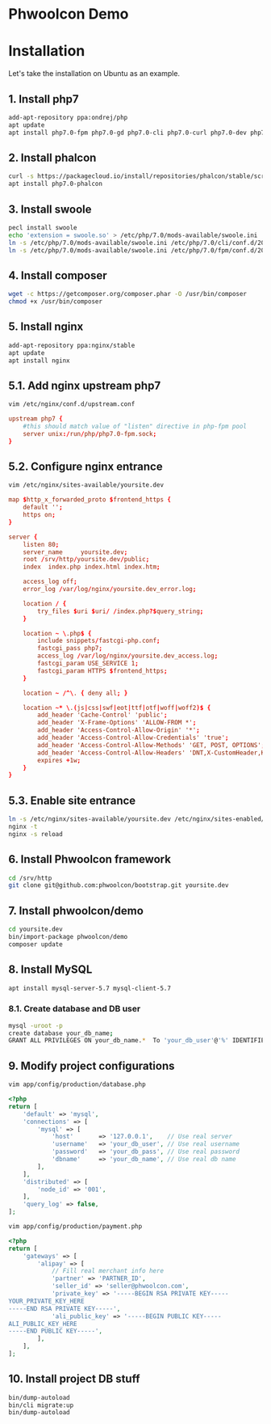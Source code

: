 # Phwoolcon Demo

# Installation
Let's take the installation on Ubuntu as an example.

## 1. Install php7
```bash
add-apt-repository ppa:ondrej/php
apt update
apt install php7.0-fpm php7.0-gd php7.0-cli php7.0-curl php7.0-dev php7.0-json php7.0-mbstring php7.0-mcrypt php7.0-mysql php7.0-xml php7.0-zip php-redis
```

## 2. Install phalcon
```bash
curl -s https://packagecloud.io/install/repositories/phalcon/stable/script.deb.sh | bash
apt install php7.0-phalcon
```

## 3. Install swoole
```bash
pecl install swoole
echo 'extension = swoole.so' > /etc/php/7.0/mods-available/swoole.ini
ln -s /etc/php/7.0/mods-available/swoole.ini /etc/php/7.0/cli/conf.d/20-swoole.ini
ln -s /etc/php/7.0/mods-available/swoole.ini /etc/php/7.0/fpm/conf.d/20-swoole.ini
```

## 4. Install composer
```bash
wget -c https://getcomposer.org/composer.phar -O /usr/bin/composer
chmod +x /usr/bin/composer
```

## 5. Install nginx
```bash
add-apt-repository ppa:nginx/stable
apt update
apt install nginx
```

## 5.1. Add nginx upstream php7
```bash
vim /etc/nginx/conf.d/upstream.conf
```

```conf
upstream php7 {
    #this should match value of "listen" directive in php-fpm pool
    server unix:/run/php/php7.0-fpm.sock;
}
```

## 5.2. Configure nginx entrance
```bash
vim /etc/nginx/sites-available/yoursite.dev
```

```conf
map $http_x_forwarded_proto $frontend_https {
    default '';
    https on;
}

server {
    listen 80;
    server_name     yoursite.dev;
    root /srv/http/yoursite.dev/public;
    index  index.php index.html index.htm;

    access_log off;
    error_log /var/log/nginx/yoursite.dev_error.log;

    location / {
        try_files $uri $uri/ /index.php?$query_string;
    }

    location ~ \.php$ {
        include snippets/fastcgi-php.conf;
        fastcgi_pass php7;
        access_log /var/log/nginx/yoursite.dev_access.log;
        fastcgi_param USE_SERVICE 1;
        fastcgi_param HTTPS $frontend_https;
    }

    location ~ /^\. { deny all; }

    location ~* \.(js|css|swf|eot|ttf|otf|woff|woff2)$ {
        add_header 'Cache-Control' 'public';
        add_header 'X-Frame-Options' 'ALLOW-FROM *';
        add_header 'Access-Control-Allow-Origin' '*';
        add_header 'Access-Control-Allow-Credentials' 'true';
        add_header 'Access-Control-Allow-Methods' 'GET, POST, OPTIONS';
        add_header 'Access-Control-Allow-Headers' 'DNT,X-CustomHeader,Keep-Alive,User-Agent,X-Requested-With,If-Modified-Since,Cache-Control,Content-Type';
        expires +1w;
    }
}
```

## 5.3. Enable site entrance
```bash
ln -s /etc/nginx/sites-available/yoursite.dev /etc/nginx/sites-enabled/yoursite.dev
nginx -t
nginx -s reload
```

## 6. Install Phwoolcon framework
```bash
cd /srv/http
git clone git@github.com:phwoolcon/bootstrap.git yoursite.dev
```

## 7. Install phwoolcon/demo
```bash
cd yoursite.dev
bin/import-package phwoolcon/demo
composer update
```

## 8. Install MySQL
```bash
apt install mysql-server-5.7 mysql-client-5.7
```

### 8.1. Create database and DB user
```bash
mysql -uroot -p
create database your_db_name;
GRANT ALL PRIVILEGES ON your_db_name.*  To 'your_db_user'@'%' IDENTIFIED BY 'your_db_pass';
```

## 9. Modify project configurations

```bash
vim app/config/production/database.php
```

```php
<?php
return [
    'default' => 'mysql',
    'connections' => [
        'mysql' => [
            'host'       => '127.0.0.1',    // Use real server
            'username'   => 'your_db_user', // Use real username
            'password'   => 'your_db_pass', // Use real password
            'dbname'     => 'your_db_name', // Use real db name
        ],
    ],
    'distributed' => [
        'node_id' => '001',
    ],
    'query_log' => false,
];
```

```bash
vim app/config/production/payment.php
```

```php
<?php
return [
    'gateways' => [
        'alipay' => [
            // Fill real merchant info here
            'partner' => 'PARTNER_ID',
            'seller_id' => 'seller@phwoolcon.com',
            'private_key' => '-----BEGIN RSA PRIVATE KEY-----
YOUR_PRIVATE_KEY_HERE
-----END RSA PRIVATE KEY-----',
            'ali_public_key' => '-----BEGIN PUBLIC KEY-----
ALI_PUBLIC_KEY_HERE
-----END PUBLIC KEY-----',
        ],
    ],
];
```

## 10. Install project DB stuff
```bash
bin/dump-autoload
bin/cli migrate:up
bin/dump-autoload
```
